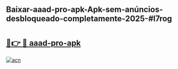 ## Baixar-aaad-pro-apk-Apk-sem-anúncios-desbloqueado-completamente-2025-#l7rog

# <h2><a href="https://ainizakaria.my?title=aaad-pro-apk&ref=22M">🔗👉 🔴 aaad-pro-apk</a></h2>

[![acn](https://github.com/user-attachments/assets/0f9c940e-d8b0-45ae-aac7-cd30a18b3e1c)](https://ainizakaria.my?title=aaad-pro-apk&ref=22M)

